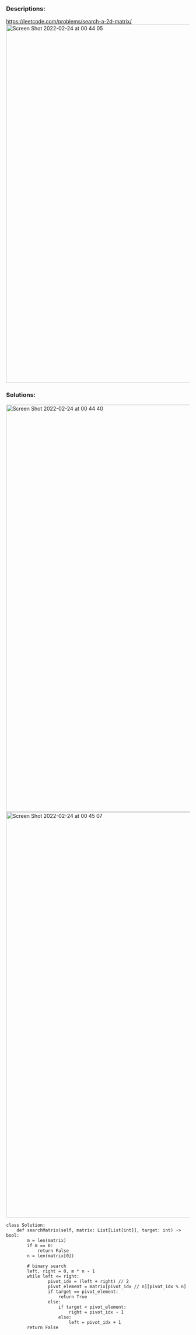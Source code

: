 ### Descriptions:
https://leetcode.com/problems/search-a-2d-matrix/
<img width="980" alt="Screen Shot 2022-02-24 at 00 44 05" src="https://user-images.githubusercontent.com/49216429/155465302-35c5bdef-49c0-495c-8128-5f1ede76852b.png">


### Solutions:
<img width="1114" alt="Screen Shot 2022-02-24 at 00 44 40" src="https://user-images.githubusercontent.com/49216429/155465360-8e38d1e2-0959-4029-be41-64a951fa8276.png">
<img width="1109" alt="Screen Shot 2022-02-24 at 00 45 07" src="https://user-images.githubusercontent.com/49216429/155465389-7d813eac-9dc4-4de8-ae7d-6d891b5b9324.png">

```
class Solution:
    def searchMatrix(self, matrix: List[List[int]], target: int) -> bool:
        m = len(matrix)
        if m == 0:
            return False
        n = len(matrix[0])
        
        # binary search
        left, right = 0, m * n - 1
        while left <= right:
                pivot_idx = (left + right) // 2
                pivot_element = matrix[pivot_idx // n][pivot_idx % n]
                if target == pivot_element:
                    return True
                else:
                    if target < pivot_element:
                        right = pivot_idx - 1
                    else:
                        left = pivot_idx + 1
        return False
```
